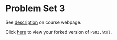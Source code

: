 # Problem Set 3

See [description](https://rudeboybert.github.io/STAT495/#problem_set_3) on course webpage.

Click [here](http://htmlpreview.github.io/?https://github.com/vippie852/PS03/blob/master/PS03.html) to view your forked version of `PS03.html`.